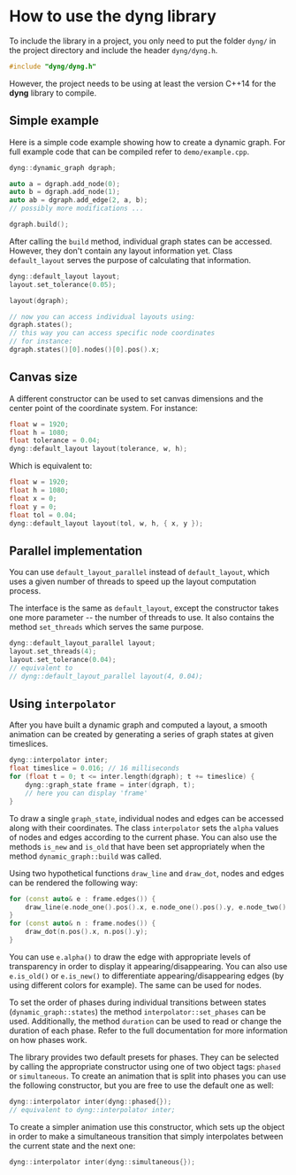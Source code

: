 # How to use the dyng library
To include the library in a project, you only need to put the folder `dyng/` in the project directory and include the header `dyng/dyng.h`.

```cpp
#include "dyng/dyng.h"
```

However, the project needs to be using at least the version C++14 for the **dyng** library to compile.

## Simple example
Here is a simple code example showing how to create a dynamic graph. For full example code that can be compiled refer to `demo/example.cpp`.

```cpp
dyng::dynamic_graph dgraph;

auto a = dgraph.add_node(0);
auto b = dgraph.add_node(1);
auto ab = dgraph.add_edge(2, a, b);
// possibly more modifications ...

dgraph.build();
```

After calling the `build` method, individual graph states can be accessed. However, they don't contain any layout information yet. Class `default_layout` serves the purpose of calculating that information.

```cpp
dyng::default_layout layout;
layout.set_tolerance(0.05);

layout(dgraph);

// now you can access individual layouts using:
dgraph.states();
// this way you can access specific node coordinates
// for instance:
dgraph.states()[0].nodes()[0].pos().x;
```

## Canvas size

A different constructor can be used to set canvas dimensions and the center point of the coordinate system. For instance:

```cpp
float w = 1920;
float h = 1080;
float tolerance = 0.04;
dyng::default_layout layout(tolerance, w, h);
```

Which is equivalent to:

```cpp
float w = 1920;
float h = 1080;
float x = 0;
float y = 0;
float tol = 0.04;
dyng::default_layout layout(tol, w, h, { x, y });
```

## Parallel implementation

You can use `default_layout_parallel` instead of `default_layout`, which uses a given number of threads to speed up the layout computation process.

The interface is the same as `default_layout`, except the constructor takes one more parameter -- the number of threads to use. It also contains the method `set_threads` which serves the same purpose.

```cpp
dyng::default_layout_parallel layout;
layout.set_threads(4);
layout.set_tolerance(0.04);
// equivalent to
// dyng::default_layout_parallel layout(4, 0.04);
```

## Using `interpolator`
After you have built a dynamic graph and computed a layout, a smooth animation can be created by generating a series of graph states at given timeslices.

```cpp
dyng::interpolator inter;
float timeslice = 0.016; // 16 milliseconds
for (float t = 0; t <= inter.length(dgraph); t += timeslice) {
    dyng::graph_state frame = inter(dgraph, t);
    // here you can display 'frame'
}
```

To draw a single `graph_state`, individual nodes and edges can be accessed along with their coordinates. The class `interpolator` sets the `alpha` values of nodes and edges according to the current phase. You can also use the methods `is_new` and `is_old` that have been set appropriately when the method `dynamic_graph::build` was called.

Using two hypothetical functions `draw_line` and `draw_dot`, nodes and edges can be rendered the following way:

```cpp
for (const auto& e : frame.edges()) {
    draw_line(e.node_one().pos().x, e.node_one().pos().y, e.node_two().pos().x, e.node_two().pos().y);
}
for (const auto& n : frame.nodes()) {
    draw_dot(n.pos().x, n.pos().y);
}
```

You can use `e.alpha()` to draw the edge with appropriate levels of transparency in order to display it appearing/disappearing. You can also use `e.is_old()` or `e.is_new()` to differentiate appearing/disappearing edges (by using different colors for example). The same can be used for nodes.

To set the order of phases during individual transitions between states (`dynamic_graph::states`) the method `interpolator::set_phases` can be used. Additionally, the method `duration` can be used to read or change the duration of each phase. Refer to the full documentation for more information on how phases work.

The library provides two default presets for phases. They can be selected by calling the appropriate constructor using one of two object tags: `phased` or `simultaneous`.
To create an animation that is split into phases you can use the following constructor, but you are free to use the default one as well:

```cpp
dyng::interpolator inter(dyng::phased{});
// equivalent to dyng::interpolator inter;
```

To create a simpler animation use this constructor, which sets up the object in order to make a simultaneous transition that simply interpolates between the current state and the next one:

```cpp
dyng::interpolator inter(dyng::simultaneous{});
```